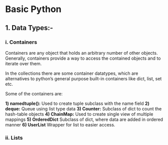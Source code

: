 # Basic Python
## 1. Data Types:-
### i. Containers
Containers are any object that holds an arbitrary number of other objects. Generally, containers provide a way to access the contained objects and to iterate over them.

In the collections there are some container datatypes, which are alternatives to python’s general purpose built-in containers like dict, list, set etc.

Some of the containers are:

**1) namedtuple():**
Used to create tuple subclass with the name field
**2) deque:**
Queue using list type data
**3) Counter:**
Subclass of dict to count the hash-table objects
**4) ChainMap:**
Used to create single view of multiple mappings
**5) OrderedDict**
Subclass of dict, where data are added in ordered manner
**6) UserList**
Wrapper for list to easier access.

### ii. Lists

